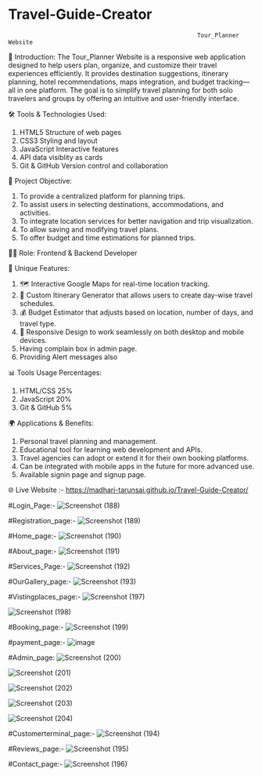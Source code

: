 # Travel-Guide-Creator
                                                          Tour_Planner Website

📝 Introduction:
The Tour_Planner Website is a responsive web application designed to help users plan, organize, and customize their travel experiences efficiently. It provides destination suggestions, itinerary planning, hotel recommendations, maps integration, and budget tracking—all in one platform. The goal is to simplify travel planning for both solo travelers and groups by offering an intuitive and user-friendly interface.

🛠️ Tools & Technologies Used:

1. HTML5	Structure of web pages
2. CSS3	Styling and layout
3. JavaScript	Interactive features
4. API data visiblity as cards
5. Git & GitHub	Version control and collaboration

🎯 Project Objective:

1. To provide a centralized platform for planning trips.
2.  To assist users in selecting destinations, accommodations, and activities.
3. To integrate location services for better navigation and trip visualization.
4. To allow saving and modifying travel plans.
5. To offer budget and time estimations for planned trips.

👨‍💻 Role: Frontend & Backend Developer

🌟 Unique Features:

1. 🗺️ Interactive Google Maps for real-time location tracking.
2. 📆 Custom Itinerary Generator that allows users to create day-wise travel schedules.
3. 💰 Budget Estimator that adjusts based on location, number of days, and travel type.
4. 📱 Responsive Design to work seamlessly on both desktop and mobile devices.
5.  Having complain box in admin page.
6. Providing Alert messages also

📊 Tools Usage Percentages:
1. HTML/CSS	25%
2. JavaScript	20%
3. Git & GitHub	5%

🌍 Applications & Benefits:
1. Personal travel planning and management.
2. Educational tool for learning web development and APIs.
3. Travel agencies can adopt or extend it for their own booking platforms.
4. Can be integrated with mobile apps in the future for more advanced use.
5. Available signin page and signup page.


🌐 Live Website :- https://madhari-tarunsai.github.io/Travel-Guide-Creator/

#Login_Page:-
![Screenshot (188)](https://github.com/user-attachments/assets/837a2fb9-fdaf-4d82-9abd-f123cc7af5bc)


#Registration_page:-
![Screenshot (189)](https://github.com/user-attachments/assets/6abfced1-3da4-4e92-914a-5a8bdd9ae611)


#Home_page:-
![Screenshot (190)](https://github.com/user-attachments/assets/697a861a-fbf5-4514-8deb-126b59cf0129)


#About_page:-
![Screenshot (191)](https://github.com/user-attachments/assets/d0047e19-39e9-4628-b19b-1f8c2bf9b072)


#Services_Page:-
![Screenshot (192)](https://github.com/user-attachments/assets/b1339604-ebb7-4e0a-9906-c80f517cf4d6)


#OurGallery_page:-
![Screenshot (193)](https://github.com/user-attachments/assets/15f974da-265d-47af-9600-01620a9768d6)


#Vistingplaces_page:-
![Screenshot (197)](https://github.com/user-attachments/assets/2c527519-adae-4c08-bec7-40f2e8b6e886)


![Screenshot (198)](https://github.com/user-attachments/assets/fd377f49-d6cf-42aa-a4c6-c508b6d5dc78)


#Booking_page:-
![Screenshot (199)](https://github.com/user-attachments/assets/1e95f0ad-200f-4a39-922d-77271c26bd7d)


#payment_page:-
![image](https://github.com/user-attachments/assets/c46b7757-d8a8-43b3-aeba-57fc2e7fe3ad)

#Admin_page:
![Screenshot (200)](https://github.com/user-attachments/assets/355b7071-dcb7-41a0-ae81-c69be833f746)

![Screenshot (201)](https://github.com/user-attachments/assets/49e6957d-91f3-4e8a-a4ef-db8d76452bca)

![Screenshot (202)](https://github.com/user-attachments/assets/70834526-63a6-40c2-b942-3480dd80d047)

![Screenshot (203)](https://github.com/user-attachments/assets/12fcd342-f1c4-4d11-a421-7e386c69db7a)

![Screenshot (204)](https://github.com/user-attachments/assets/e3d3c07d-cf2a-4cd2-8e90-737e2b81040c)

#Customerterminal_page:-
![Screenshot (194)](https://github.com/user-attachments/assets/1ac22ab0-13e4-4208-a2f0-f0c7d42086a7)

#Reviews_page:-
![Screenshot (195)](https://github.com/user-attachments/assets/e414dc2a-e803-4c32-83b5-205bde061ed1)

#Contact_page:-
![Screenshot (196)](https://github.com/user-attachments/assets/eb874675-08b8-4c0c-bcec-091980db3324)












